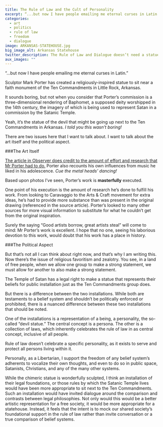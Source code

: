 ```yaml
---
title: The Rule of Law and the Cult of Personality
excerpt: “...but now I have people emailing me eternal curses in Latin.”
categories:
  - art
  - politics
  - rule of law
  - freedom
  - dialogue
image: ARKANSAS-STATEHOUSE.jpg
big_image_alt: Arkansas Statehouse
twitter_description: The Rule of Law and Dialogue doesn’t need a statue to be interesting.
aux_images: ""
---
```

“...but now I have people emailing me eternal curses in Latin.”

Sculptor Mark Porter has created a religiously-inspired statue to sit near a faith monument of the Ten Commandments in Little Rock, Arkansas.

It sounds boring, but not when you consider that Porter’s commission is a three-dimensional rendering of Baphomet, a supposed deity worshipped in the 14th century, the imagery of which is being used to represent Satan in a commission by the Satanic Temple.

Yeah, it’s the statue of the devil that might be going up next to the Ten Commandments in Arkansas. _I told you this wasn’t boring!_

There are two issues here that I want to talk about. I want to talk about the art itself and the political aspect.

###The Art Itself

<a href="http://observer.com/2015/08/the-satanic-sculptor-a-chat-with-americas-most-controversial-artist/" target="_blank" title="Article about Mark Porter, the scupltor of the Baphoment Statue">The article in Observer does credit to the amount of effort and research that Mr Porter had to do.</a> Porter also recounts his own influences from music he liked in his adolescence. _Cue the metal heads’ dancing!_

Based upon photos I’ve seen, Porter’s work is **masterfully** executed. 

One point of his execution is the amount of research he’s done to fulfill his work. From looking to Caravaggio to the Arts & Craft movement for extra ideas, he’s had to provide more substance than was present in the original drawing (referenced in the source article). Porter’s looked to many other sources for more visual information to substitute for what he couldn’t get from the original inspiration.

Surely the saying “Good artists borrow, great artists steal” will come to mind: Mr Porter’s work is excellent. I hope that no one, seeing his laborious devotion to this work, would doubt that his work has a place in history.

###The Political Aspect

But that’s not all I can think about right now, and that’s why I am writing this. Now there’s the issue of religious favoritism and zealotry. You see, in a land of free people, when we allow one group to make a strong statement, we must allow for another to also make a strong statement.

The Temple of Satan has a legal right to make a statue that represents their beliefs for public installation just as the Ten Commandments group does.

But there is a difference between the two installations. While both are testaments to a belief system and shouldn’t be politically enforced or prohibited, there is a nuanced difference between these two installations that should be noted.

One of the installations is a representation of a being, a personality, the so-called “devil statue.” The central concept is a persona. The other is a collection of laws, which inherently celebrates the rule of law in as central concept, inclusive of all people.

Rule of law doesn’t celebrate a specific personality, as it exists to serve and protect all persons living within it.

Personally, as a Libertarian, I support the freedom of any belief system’s adherents to vocalize their own thoughts, and even to do so in public space, Satanists, Christians, and any of the many other systems.

While the chimeric statue is wonderfully sculpted, I think an installation of their legal foundations, or those rules by which the Satanic Temple lives would have been more appropriate to sit next to the Ten Commandments. Such an installation would have invited dialogue around the comparison and contrasts between legal philosophies. Not only would this would be a better artistic representation for a free society, it would be more appropriate for a statehouse. Instead, it feels that the intent is to mock our shared society’s foundational support in the rule of law rather than invite conversation or a true comparison of belief systems.